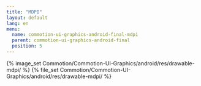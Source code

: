 ```yaml
---
title: "MDPI"
layout: default
lang: en
menu:
  name: commotion-ui-graphics-android-final-mdpi
  parent: commotion-ui-graphics-android-final
  position: 5
---
```

{% image_set Commotion/Commotion-UI-Graphics/android/res/drawable-mdpi/ %}
{% file_set Commotion/Commotion-UI-Graphics/android/res/drawable-mdpi/ %}
